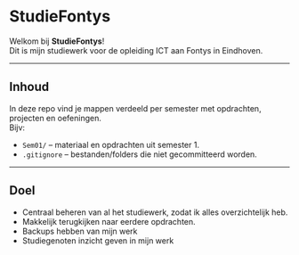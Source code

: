 # StudieFontys

Welkom bij **StudieFontys**!  
Dit is mijn studiewerk voor de opleiding ICT aan Fontys in Eindhoven.

---

## Inhoud

In deze repo vind je mappen verdeeld per semester met opdrachten, projecten en oefeningen.  
Bijv:  
- `Sem01/` – materiaal en opdrachten uit semester 1.  
- `.gitignore` – bestanden/folders die niet gecommitteerd worden.

---

## Doel

- Centraal beheren van al het studiewerk, zodat ik alles overzichtelijk heb.  
- Makkelijk terugkijken naar eerdere opdrachten.  
- Backups hebben van mijn werk
- Studiegenoten inzicht geven in mijn werk


